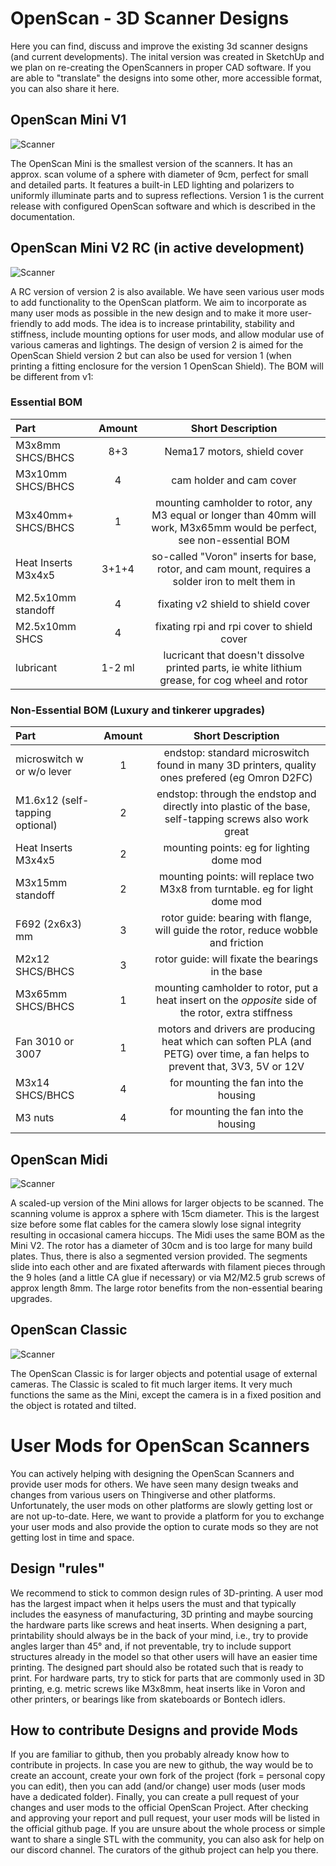 # OpenScan - 3D Scanner Designs

Here you can find, discuss and improve the existing 3d scanner designs (and current developments). The inital version was created in SketchUp and we plan on re-creating the OpenScanners in proper CAD software. If you are able to "translate" the designs into some other, more accessible format, you can also share it here.


## OpenScan Mini V1
![Scanner](https://github.com/probably-Erwins-Cat/OpenScan-Design/blob/main/images/OpenScanMini.jpg?raw=true)

The OpenScan Mini is the smallest version of the scanners. It has an approx. scan volume of a sphere with diameter of 9cm, perfect for small and detailed parts. It features a built-in LED lighting and polarizers to uniformly illuminate parts and to supress reflections.
Version 1 is the current release with configured OpenScan software and which is described in the documentation.

## OpenScan Mini V2 RC (in active development)
![Scanner](https://github.com/probably-Erwins-Cat/OpenScan-Design/blob/main/images/OpenScanMiniV2.jpg?raw=true)

A RC version of version 2 is also available. We have seen various user mods to add functionality to the OpenScan platform. We aim to incorporate as many user mods as possible in the new design and to make it more user-friendly to add mods. The idea is to increase printability, stability and stiffness, include mounting options for user mods, and allow modular use of various cameras and lightings.
The design of version 2 is aimed for the OpenScan Shield version 2 but can also be used for version 1 (when printing a fitting enclosure for the version 1 OpenScan Shield). The BOM will be different from v1:

### Essential BOM

| Part | Amount | Short Description |
| :--- | :---: | :---: |
| M3x8mm SHCS/BHCS | 8+3 | Nema17 motors, shield cover |
| M3x10mm SHCS/BHCS | 4 | cam holder and cam cover |
| M3x40mm+ SHCS/BHCS | 1 | mounting camholder to rotor, any M3 equal or longer than 40mm will work, M3x65mm would be perfect, see non-essential BOM |
| Heat Inserts M3x4x5 | 3+1+4 | so-called "Voron" inserts for base, rotor, and cam mount, requires a solder iron to melt them in |
| M2.5x10mm standoff | 4 | fixating v2 shield to shield cover |
| M2.5x10mm SHCS | 4 | fixating rpi and rpi cover to shield cover |
| lubricant | 1-2 ml | lucricant that doesn't dissolve printed parts, ie white lithium grease, for cog wheel and rotor |

### Non-Essential BOM (Luxury and tinkerer upgrades)
| Part | Amount | Short Description |
| :--- | :---: | :---: |
| microswitch w or w/o lever | 1 | endstop: standard microswitch found in many 3D printers, quality ones prefered (eg Omron D2FC) |
| M1.6x12 (self-tapping optional) | 2 | endstop: through the endstop and directly into plastic of the base, self-tapping screws also work great |
| Heat Inserts M3x4x5 | 2 | mounting points: eg for lighting dome mod |
| M3x15mm standoff | 2 | mounting points: will replace two M3x8 from turntable. eg for light dome mod |
| F692 (2x6x3) mm | 3 | rotor guide: bearing with flange, will guide the rotor, reduce wobble and friction |
| M2x12 SHCS/BHCS | 3 | rotor guide: will fixate the bearings in the base |
| M3x65mm SHCS/BHCS | 1 | mounting camholder to rotor, put a heat insert on the *opposite* side of the rotor, extra stiffness |
| Fan 3010 or 3007 | 1 | motors and drivers are producing heat which can soften PLA (and PETG) over time, a fan helps to prevent that, 3V3, 5V or 12V |
| M3x14 SHCS/BHCS | 4 | for mounting the fan into the housing |
| M3 nuts | 4 | for mounting the fan into the housing |


## OpenScan Midi
![Scanner](https://github.com/probably-Erwins-Cat/OpenScan-Design/blob/main/images/OpenScanMidi.jpg?raw=true)

A scaled-up version of the Mini allows for larger objects to be scanned. The scanning volume is approx a sphere with 15cm diameter. This is the largest size before some flat cables for the camera slowly lose signal integrity resulting in occasional camera hiccups. The Midi uses the same BOM as the Mini V2.
The rotor has a diameter of 30cm and is too large for many build plates. Thus, there is also a segmented version provided. The segments slide into each other and are fixated afterwards with filament pieces through the 9 holes (and a little CA glue if necessary) or via M2/M2.5 grub screws of approx length 8mm. The large rotor benefits from the non-essential bearing upgrades.

## OpenScan Classic
![Scanner](https://github.com/probably-Erwins-Cat/OpenScan-Design/blob/main/images/OpenScanClassic.jpg?raw=true)

The OpenScan Classic is for larger objects and potential usage of external cameras. The Classic is scaled to fit much larger items. It very much functions the same as the Mini, except the camera is in a fixed position and the object is rotated and tilted. 


# User Mods for OpenScan Scanners
You can actively helping with designing the OpenScan Scanners and provide user mods for others. We have seen many design tweaks and changes from various users on Thingiverse and other platforms. Unfortunately, the user mods on other platforms are slowly getting lost or are not up-to-date. Here, we want to provide a platform for you to exchange your user mods and also provide the option to curate mods so they are not getting lost in time and space. 

## Design "rules"
We recommend to stick to common design rules of 3D-printing. A user mod has the largest impact when it helps users the must and that typically includes the easyness of manufacturing, 3D printing and maybe sourcing the hardware parts like screws and heat inserts. When designing a part, printability should always be in the back of your mind, i.e., try to provide angles larger than 45° and, if not preventable, try to include support structures already in the model so that other users will have an easier time printing. The designed part should also be rotated such that is ready to print. For hardware parts, try to stick for parts that are commonly used in 3D printing, e.g. metric screws like M3x8mm, heat inserts like in Voron and other printers, or bearings like from skateboards or Bontech idlers.

## How to contribute Designs and provide  Mods
If you are familiar to github, then you probably already know how to contribute in projects. In case you are new to github, the way would be to create an account, create your own fork of the project (fork = personal copy you can edit), then you can add (and/or change) user mods (user mods have a dedicated folder). Finally, you can create a pull request of your changes and user mods to the official OpenScan Project. After checking and approving your report and pull request, your user mods will be listed in the official github page. If you are unsure about the whole process or simple want to share a single STL with the community, you can also ask for help on our discord channel. The curators of the github project can help you there.

